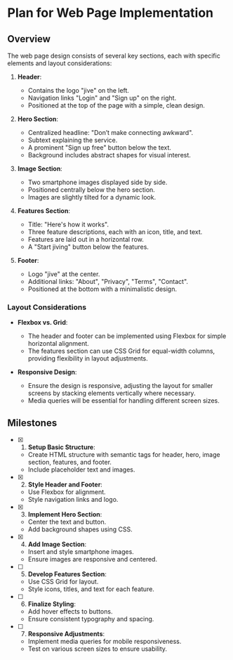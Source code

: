 # Plan for Web Page Implementation

## Overview

The web page design consists of several key sections, each with specific elements and layout considerations:

1. **Header**: 
   - Contains the logo "jive" on the left.
   - Navigation links "Login" and "Sign up" on the right.
   - Positioned at the top of the page with a simple, clean design.

2. **Hero Section**:
   - Centralized headline: "Don’t make connecting awkward".
   - Subtext explaining the service.
   - A prominent "Sign up free" button below the text.
   - Background includes abstract shapes for visual interest.

3. **Image Section**:
   - Two smartphone images displayed side by side.
   - Positioned centrally below the hero section.
   - Images are slightly tilted for a dynamic look.

4. **Features Section**:
   - Title: "Here's how it works".
   - Three feature descriptions, each with an icon, title, and text.
   - Features are laid out in a horizontal row.
   - A "Start jiving" button below the features.

5. **Footer**:
   - Logo "jive" at the center.
   - Additional links: "About", "Privacy", "Terms", "Contact".
   - Positioned at the bottom with a minimalistic design.

### Layout Considerations

- **Flexbox vs. Grid**: 
  - The header and footer can be implemented using Flexbox for simple horizontal alignment.
  - The features section can use CSS Grid for equal-width columns, providing flexibility in layout adjustments.
  
- **Responsive Design**:
  - Ensure the design is responsive, adjusting the layout for smaller screens by stacking elements vertically where necessary.
  - Media queries will be essential for handling different screen sizes.

## Milestones

- [x] 1. **Setup Basic Structure**: 
  - Create HTML structure with semantic tags for header, hero, image section, features, and footer.
  - Include placeholder text and images.

- [x] 2. **Style Header and Footer**:
  - Use Flexbox for alignment.
  - Style navigation links and logo.

- [x] 3. **Implement Hero Section**:
  - Center the text and button.
  - Add background shapes using CSS.

- [x] 4. **Add Image Section**:
  - Insert and style smartphone images.
  - Ensure images are responsive and centered.

- [ ] 5. **Develop Features Section**:
  - Use CSS Grid for layout.
  - Style icons, titles, and text for each feature.

- [ ] 6. **Finalize Styling**:
  - Add hover effects to buttons.
  - Ensure consistent typography and spacing.

- [ ] 7. **Responsive Adjustments**:
  - Implement media queries for mobile responsiveness.
  - Test on various screen sizes to ensure usability.
